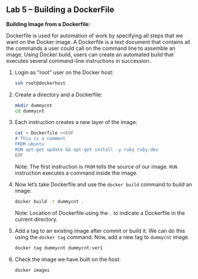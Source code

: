 ## Lab 5 – Building a DockerFile

**Building Image from a Dockerfile:**

Dockerfile is used for automation of work by specifying all steps that we want on the Docker image. A Dockerfile is a text document that contains all the commands a user could call on the command line to assemble an image. Using Docker build, users can create an automated build that executes several command-line instructions in succession.

1. Login as "root" user on the Docker host:

   ```bash
   ssh root@dockerhost
   ```

2. Create a directory and a Dockerfile:

   ```bash
   mkdir dummycnt
   cd dummycnt
   ```

3. Each instruction creates a new layer of the image:

   ```bash
   cat > Dockerfile <<EOF
   # This is a comment
   FROM ubuntu
   RUN apt-get update && apt-get install -y ruby ruby-dev
   EOF
   ```

   Note: The first instruction is `FROM` tells the source of our image. `RUN` instruction executes a command inside the image.

4. Now let’s take Dockerfile and use the `docker build` command to build an image:

   ```bash
   docker build -t dummycnt .
   ```

   Note: Location of Dockerfile using the `.` to indicate a Dockerfile in the current directory.

5. Add a tag to an existing image after commit or build it. We can do this using the `docker tag` command. Now, add a new tag to `dummycnt` image.

   ```bash
   docker tag dummycnt dummycnt:ver1
   ```

6. Check the image we have built on the host:

   ```bash
   docker images
   ```
